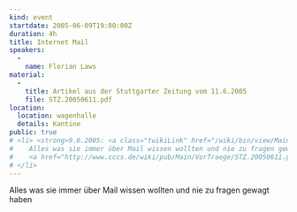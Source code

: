 ```yaml
---
kind: event
startdate: 2005-06-09T19:00:00Z
duration: 4h
title: Internet Mail
speakers:
  -
    name: Florian Laws
material:
  -
    title: Artikel aus der Stuttgarter Zeitung vom 11.6.2005
    file: STZ.20050611.pdf
location:
  location: wagenhalle
  details: Kantine
public: true
# <li> <strong>9.6.2005: <a class="twikiLink" href="/wiki/bin/view/Main/FlorianLaws">FlorianLaws</a>:</strong> Internet Mail -<br>
#    Alles was sie immer über Mail wissen wollten und nie zu fragen gewagt haben"<br>
#    <a href="http://www.cccs.de/wiki/pub/Main/VorTraege/STZ.20050611.pdf" target="_top">Artikel aus der Stuttgarter Zeitung vom 11.6.2005</a>
# </li>
---
```

Alles was sie immer über Mail wissen wollten und nie zu fragen gewagt haben
